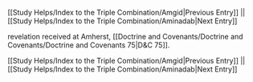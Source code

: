 [[Study Helps/Index to the Triple Combination/Amgid|Previous Entry]]  ||  [[Study Helps/Index to the Triple Combination/Aminadab|Next Entry]]

 revelation received at Amherst, [[Doctrine and Covenants/Doctrine and Covenants/Doctrine and Covenants 75|D&C 75]].

[[Study Helps/Index to the Triple Combination/Amgid|Previous Entry]]  ||  [[Study Helps/Index to the Triple Combination/Aminadab|Next Entry]]